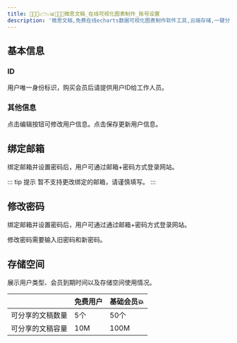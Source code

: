 ```yaml
---
title: 🥉🥇🥈📈📉📊🧡💛💚微思文稿_在线可视化图表制作_账号设置
description: '微思文稿,免费在线echarts数据可视化图表制作软件工具,云端存储,一键分享.'
---
```


## 基本信息
### ID
用户唯一身份标识，购买会员后请提供用户ID给工作人员。

### 其他信息
点击编辑按钮可修改用户信息。点击保存更新用户信息。

## 绑定邮箱
绑定邮箱并设置密码后，用户可通过邮箱+密码方式登录网站。

::: tip 提示
暂不支持更改绑定的邮箱，请谨慎填写。
:::


## 修改密码
绑定邮箱并设置密码后，用户可通过通过邮箱+密码方式登录网站。

修改密码需要输入旧密码和新密码。

## 存储空间
展示用户类型、会员到期时间以及存储空间使用情况。

|     | 免费用户  |  基础会员:boom:  |
|  ---   | ---  |  ---  |
| 可分享的文稿数量 | 5个 | 50个  |
| 可分享的文稿容量 | 10M | 100M  |
